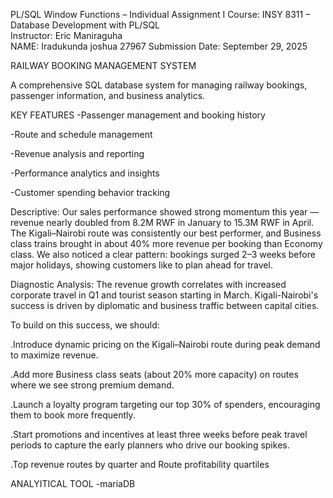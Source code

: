 PL/SQL Window Functions – Individual Assignment I
Course: INSY 8311 – Database Development with PL/SQL  
Instructor: Eric Maniraguha  
NAME: Iradukunda joshua 27967
Submission Date: September 29, 2025

RAILWAY BOOKING MANAGEMENT SYSTEM

A comprehensive SQL database system for managing railway bookings, passenger information, and business analytics.

KEY FEATURES
   -Passenger management and booking history

   -Route and schedule management

   -Revenue analysis and reporting

   -Performance analytics and insights

   -Customer spending behavior tracking

Descriptive:
Our sales performance showed strong momentum this year — revenue nearly doubled from 8.2M RWF in January to 15.3M RWF in April.
The Kigali–Nairobi route was consistently our best performer, and Business class trains brought in about 40% more revenue per booking than Economy class.
We also noticed a clear pattern: bookings surged 2–3 weeks before major holidays, showing customers like to plan ahead for travel. 


Diagnostic Analysis:
The revenue growth correlates with increased corporate travel in Q1 and tourist season starting in March. Kigali-Nairobi's success is driven by diplomatic and business traffic between capital cities. 


To build on this success, we should:

 .Introduce dynamic pricing on the Kigali–Nairobi route during peak demand to maximize revenue.

 .Add more Business class seats (about 20% more capacity) on routes where we see strong premium demand.

 .Launch a loyalty program targeting our top 30% of spenders, encouraging them to book more frequently.

 .Start promotions and incentives at least three weeks before peak travel periods to capture the early planners who drive our booking spikes.

 .Top revenue routes by quarter and Route profitability quartiles



ANALYITICAL TOOL
  -mariaDB
